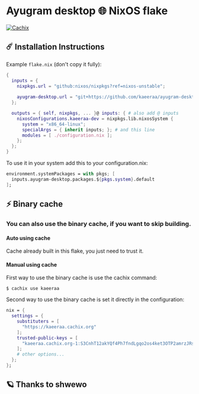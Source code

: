#  Ayugram desktop 🌐 NixOS flake 

[![Cachix](https://github.com/kaeeraa/ayugram-desktop/actions/workflows/cachix.yml/badge.svg)](https://github.com/kaeeraa/ayugram-desktop/actions/workflows/cachix.yml)

## ☄️ Installation Instructions

Example `flake.nix` (don't copy it fully):

```nix
{
  inputs = {
    nixpkgs.url = "github:nixos/nixpkgs?ref=nixos-unstable";
    
    ayugram-desktop.url = "git+https://github.com/kaeeraa/ayugram-desktop?submodules=1"; # add this
  };

  outputs = { self, nixpkgs, ... }@ inputs: { # also add @ inputs
    nixosConfigurations.kaeeraa-dev = nixpkgs.lib.nixosSystem {
      system = "x86_64-linux";
      specialArgs = { inherit inputs; }; # and this line
      modules = [ ./configuration.nix ];
    };
  };
}

```

To use it in your system add this to your configuration.nix: 

```nix
environment.systemPackages = with pkgs; [
  inputs.ayugram-desktop.packages.${pkgs.system}.default
];
```

## ⚡ Binary cache

### You can also use the binary cache, if you want to skip building.

#### Auto using cache

Cache already built in this flake, you just need to trust it.

#### Manual using cache

First way to use the binary cache is use the cachix command:

```shell
$ cachix use kaeeraa
```

Second way to use the binary cache is set it directly in the configuration:

```nix
nix = {
  settings = {
    substituters = [
      "https://kaeeraa.cachix.org"
    ];
    trusted-public-keys = [
      "kaeeraa.cachix.org-1:S3CnhT12akYQf4Ph7fndLgqo2os4ket3OTP2amrzJRs="
    ];
    # other options...
  };
};
```

## 🪐 Thanks to shwewo